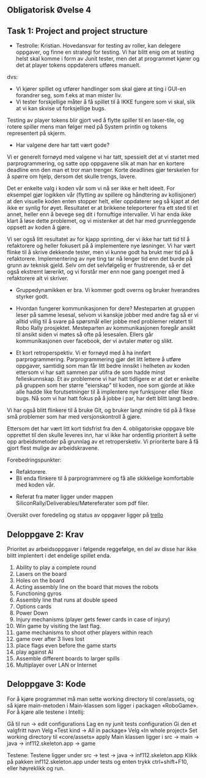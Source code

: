 ## Obligatorisk Øvelse 4

## Task 1: Project and project structure

- Testrolle: Kristian.
  Hovedansvar for testing av roller, kan delegere oppgaver, og finne en strategi for testing. Vi har blitt enig om at testing helst skal komme i form av Junit tester, men det at programmet kjører og det at player tokens oppdaterers utføres manuelt.

dvs:

- Vi kjører spillet og utfører handlinger som skal gjøre at ting i GUI-en forandrer seg, som f.eks at man mister liv.
- Vi tester forskjellige måter å få spillet til å IKKE fungere som vi skal, slik at vi kan skvise ut forksjellige bugs.

Testing av player tokens blir gjort ved å flytte spiller til en laser-tile, og rotere spiller mens man følger med på System println og tokens representert på skjerm.

- Har valgene dere har tatt vært gode?

Vi er generelt fornøyd med valgene vi har tatt, spessielt det at vi startet med parprogrammering, og satte opp oppgavene slik at man har en kortere deadline enn den man et tror man trenger. Korte deadlines gjør terskelen for å spørre om hjelp, dersom det skulle trengs, lavere.

Det er enkelte valg i koden vår som vi nå ser ikke er helt ideelt. For eksempel gjør logikken vår (flytting av spillere og håndtering av kollisjoner) at den visuelle koden enten stopper helt, eller oppdaterer seg så kjapt at det ikke er synlig for øyet. Resultatet er at brikkene teleporterer fra ett sted til et annet, heller enn å bevege seg dit i fornuftige intervaller.
Vi har enda ikke klart å løse dette problemet, og vi mistenker at det har med grunnleggende oppsett av koden å gjøre.

Vi ser også litt resultatet av for kjapp sprinting, der vi ikke har tatt tid til å refaktorere og heller fokusert på å implementere nye løsninger. Vi har vært flinke til å skrive dekkende tester, men vi kunne godt ha brukt mer tid på å refaktorere. Implementering av nye ting tar nå lenger tid enn det burde på grunn av teknisk gjeld. Selv om det selvfølgelig er frustrerende, så er det også ekstremt lærerikt, og vi forstår mer enn noe gang poenget med å refaktorere alt vi skriver.

- Gruppedynamikken er bra.
  Vi kommer godt overns og bruker hverandres styrker godt.

* Hvordan fungerer kommunikasjonen for dere?
  Mesteparten at gruppen leser på samme lesesal, selvom vi kanskje jobber med andre fag så er vi alltid villig til å svare på spørsmål eller jobbe med problemer relatert til Robo Rally prosjektet.
  Mesteparten av kommunikasjonen foregår ansikt til ansikt siden vi møtes så ofte på lesesalen. Ellers går kommunikasjonen over facebook, der vi avtaler møter og slikt.

* Et kort retroperspektiv.
  Vi er fornøyd med å ha innført parprogrammering. Parprogrammering gjør det litt lettere å utføre oppgaver, samtidig som man får litt bedre innsikt i helheten av koden ettersom vi har satt sammen par utifra de som hadde minst felleskunnskap.
  Et av problemene vi har hatt tidligere er at det er enkelte på gruppen som her større "eierskap" til koden, noe som gjorde at ikke alle hadde like forutsetninger til å implentere nye funksjoner eller fikse bugs. Nå som vi har hatt fokus på å jobbe i par, har dett blitt langt bedre.

Vi har også blitt flinkere til å bruke Git, og bruker langt mindre tid på å fikse små problemer som har med versjonskontroll å gjøre.

Ettersom det har vært litt kort tidsfrist fra den 4. obligatoriske oppgave ble opprettet til den skulle leveres inn, har vi ikke har ordentlig prioritert å sette opp arbeidsmetoder på grunnlag av et retropersketiv. Vi prioriterte bare å få gjort flest mulige av arbeidskravene.

Forebedringspunkter:

- Refaktorere.
- Bli enda flinkere til å parprogrammere og få alle skikkelige komfortable med koden vår.

* Referat fra møter ligger under mappen SiliconRally/Deliverables/Møtereferater som pdf filer.

Oversikt over foredeling og status av oppgaver ligger på [trello](https://trello.com/b/zOgCmmNW/silicon-rally)

## Deloppgave 2: Krav

Prioritet av arbeidsoppgaver i følgende reggefølge, en del av disse har ikke blitt implentert i det endelige spillet enda.

1. Ability to play a complete round
2. Lasers on the board
3. Holes on the board
4. Acting assembly line on the board that moves the robots
5. Functioning gyros
6. Assembly line that runs at double speed
7. Options cards
8. Power Down
9. Injury mechanisms (player gets fewer cards in case of injury)
10. Win game by visiting the last flag.
11. game mechanisms to shoot other players within reach
12. game over after 3 lives lost
13. place flags even before the game starts
14. play against AI
15. Assemble different boards to larger spills
16. Multiplayer over LAN or Internet

## Deloppgave 3: Kode

For å kjøre programmet må man sette working directory til core/assets, og så kjøre main-metoden i Main-klassen som ligger i packagen «RoboGame». For å kjøre alle testene i Intellij:

Gå til run -> edit configurations
Lag en ny junit tests configuration
Gi den et valgfritt navn
Velg «Test kind -> All in package»
Velg «In whole project»
Set working directory til «core/assets»
apply
Main klassen ligger i src -> main -> java -> inf112.skeleton.app -> game

Testene:
Testene ligger under src -> test -> java -> inf112.skeleton.app
Klikk på pakken inf112.skeleton.app under tests og enten trykk ctrl+shift+F10, eller høyreklikk og run.
